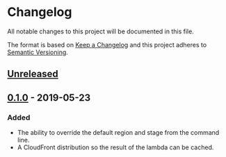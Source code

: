 # Changelog

All notable changes to this project will be documented in this file.

The format is based on [Keep a Changelog](http://keepachangelog.com/en/1.0.0/) and this project adheres to [Semantic Versioning](http://semver.org/spec/v2.0.0.html).

## [Unreleased]

## [0.1.0] - 2019-05-23

### Added

- The ability to override the default region and stage from the command line.
- A CloudFront distribution so the result of the lambda can be cached.

[unreleased]: https://github.com/CultureHQ/polyfill-lambda/compare/v0.1.0...HEAD
[0.1.0]: https://github.com/CultureHQ/polyfill-lambda/compare/bef289...v0.1.0
